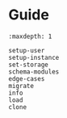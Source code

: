 # Guide

```{toctree}
:maxdepth: 1

setup-user
setup-instance
set-storage
schema-modules
edge-cases
migrate
info
load
clone
```
